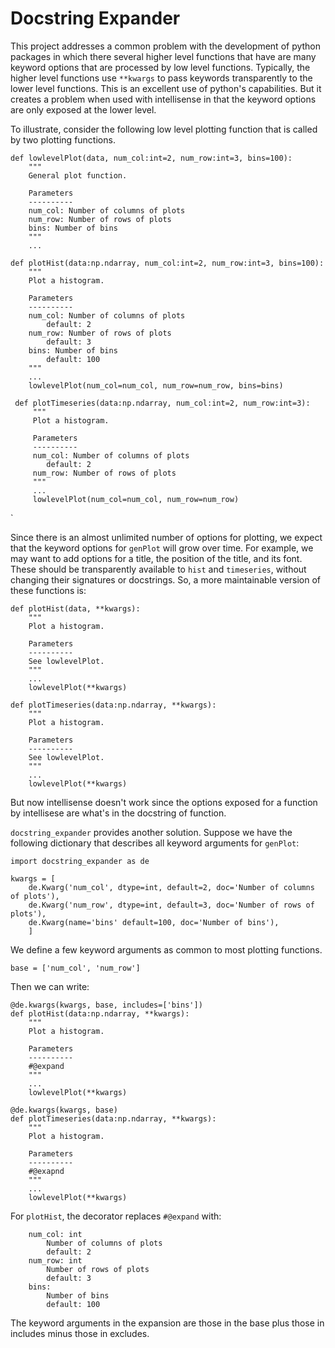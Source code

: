 # Docstring Expander

This project addresses a common problem with the development of python packages in which there several higher level functions that have are many keyword options that are processed by low level functions. Typically, the higher level functions use `**kwargs` to pass keywords transparently to the lower level functions. This is an excellent use of python's capabilities.
But it creates a problem when used with intellisense in that the keyword options are only exposed at the lower level.

To illustrate, consider the following low level plotting function that is called by two plotting functions.

    
    def lowlevelPlot(data, num_col:int=2, num_row:int=3, bins=100):
        """
        General plot function.
     
        Parameters
        ----------
        num_col: Number of columns of plots
        num_row: Number of rows of plots
        bins: Number of bins
        """
        ...
    
    def plotHist(data:np.ndarray, num_col:int=2, num_row:int=3, bins=100): 
        """
        Plot a histogram.
     
        Parameters
        ----------
        num_col: Number of columns of plots
            default: 2
        num_row: Number of rows of plots
            default: 3
        bins: Number of bins
            default: 100
        """
        ...
        lowlevelPlot(num_col=num_col, num_row=num_row, bins=bins)
     
     def plotTimeseries(data:np.ndarray, num_col:int=2, num_row:int=3):
         """
         Plot a histogram.
     
         Parameters
         ----------
         num_col: Number of columns of plots
            default: 2
         num_row: Number of rows of plots
         """
         ...
         lowlevelPlot(num_col=num_col, num_row=num_row)
`

Since there is an almost unlimited number of options for plotting, we expect that the keyword options for ``genPlot`` will grow over time. For example, we may want to add options for a title, the position of the title, and its font. These should be transparently available to `hist` and `timeseries`, without changing their signatures or docstrings. So, a more maintainable version of these functions is:

    def plotHist(data, **kwargs):
        """
        Plot a histogram.
     
        Parameters
        ----------
        See lowlevelPlot.
        """
        ...
        lowlevelPlot(**kwargs)
        
    def plotTimeseries(data:np.ndarray, **kwargs):
        """
        Plot a histogram.
     
        Parameters
        ----------
        See lowlevelPlot.
        """
        ...
        lowlevelPlot(**kwargs)
    
But now intellisense doesn't work since the options exposed for a function by intellisese are what's in the docstring of function.

`docstring_expander` provides another solution. Suppose we have the following dictionary that describes all keyword arguments for `genPlot`:

    import docstring_expander as de
    
    kwargs = [
        de.Kwarg('num_col', dtype=int, default=2, doc='Number of columns of plots'),
        de.Kwarg('num_row', dtype=int, default=3, doc='Number of rows of plots'),
        de.Kwarg(name='bins' default=100, doc='Number of bins'),
        ]
 We define a few keyword arguments as common to most plotting functions.
 
    base = ['num_col', 'num_row']
    
Then we can write:
    
    @de.kwargs(kwargs, base, includes=['bins'])
    def plotHist(data:np.ndarray, **kwargs):
        """
        Plot a histogram.
     
        Parameters
        ----------
        #@expand
        """
        ...
        lowlevelPlot(**kwargs)
     
    @de.kwargs(kwargs, base)
    def plotTimeseries(data:np.ndarray, **kwargs):
        """
        Plot a histogram.
     
        Parameters
        ----------
        #@exapnd
        """
        ...
        lowlevelPlot(**kwargs)
    

For `plotHist`, the decorator replaces `#@expand` with:

        num_col: int
            Number of columns of plots
            default: 2
        num_row: int
            Number of rows of plots
            default: 3
        bins: 
            Number of bins
            default: 100


The keyword arguments in the expansion are those in the base plus those in includes minus those in excludes.
